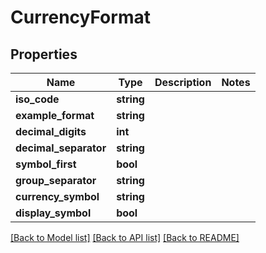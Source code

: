 # CurrencyFormat

## Properties
Name | Type | Description | Notes
------------ | ------------- | ------------- | -------------
**iso_code** | **string** |  | 
**example_format** | **string** |  | 
**decimal_digits** | **int** |  | 
**decimal_separator** | **string** |  | 
**symbol_first** | **bool** |  | 
**group_separator** | **string** |  | 
**currency_symbol** | **string** |  | 
**display_symbol** | **bool** |  | 

[[Back to Model list]](../README.md#documentation-for-models) [[Back to API list]](../README.md#documentation-for-api-endpoints) [[Back to README]](../README.md)



